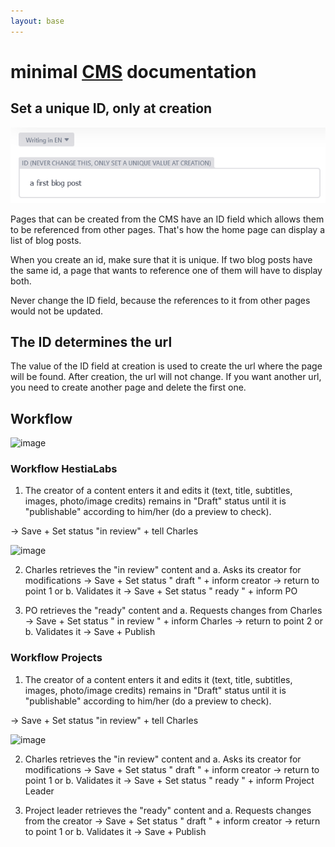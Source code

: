```yaml
---
layout: base
---
```

# minimal [CMS](/admin/) documentation

## Set a unique ID, only at creation
![id field](id-field.png)

Pages that can be created from the CMS have an ID field which allows them to be referenced from other pages. That's how the home page can display a list of blog posts.

When you create an id, make sure that it is unique. If two blog posts have the same id, a page that wants to reference one of them will have to display both.

Never change the ID field, because the references to it from other pages would not be updated.

## The ID determines the url

The value of the ID field at creation is used to create the url where the page will be found. After creation, the url will not change. If you want another url, you need to create another page and delete the first one.

## Workflow
![image](https://user-images.githubusercontent.com/81250365/114866871-62cb3e00-9df4-11eb-97ee-2d06ba9f9f10.png)

### Workflow HestiaLabs

1. The creator of a content enters it and edits it (text, title, subtitles, images, photo/image credits) remains in "Draft" status until it is "publishable" according to him/her (do a preview to check).

-> Save + Set status "in review" + tell Charles

![image](https://user-images.githubusercontent.com/81250365/114867472-264c1200-9df5-11eb-88f3-552608c4aa84.png)

2. Charles retrieves the "in review" content and
a. Asks its creator for modifications
-> Save + Set status " draft " + inform creator -> return to point 1
or b. Validates it
-> Save + Set status " ready " + inform PO

3. PO retrieves the "ready" content and
a. Requests changes from Charles
-> Save + Set status " in review " + inform Charles -> return to point 2
or b. Validates it
-> Save + Publish

### Workflow Projects

1. The creator of a content enters it and edits it (text, title, subtitles, images, photo/image credits) remains in "Draft" status until it is "publishable" according to him/her (do a preview to check).

-> Save + Set status "in review" + tell Charles

![image](https://user-images.githubusercontent.com/81250365/114867472-264c1200-9df5-11eb-88f3-552608c4aa84.png)

2. Charles retrieves the "in review" content and
a. Asks its creator for modifications
-> Save + Set status " draft " + inform creator -> return to point 1
or b. Validates it
-> Save + Set status " ready " + inform Project Leader

3. Project leader retrieves the "ready" content and
a. Requests changes from the creator
-> Save + Set status " draft " + inform creator -> return to point 1
or b. Validates it
-> Save + Publish
